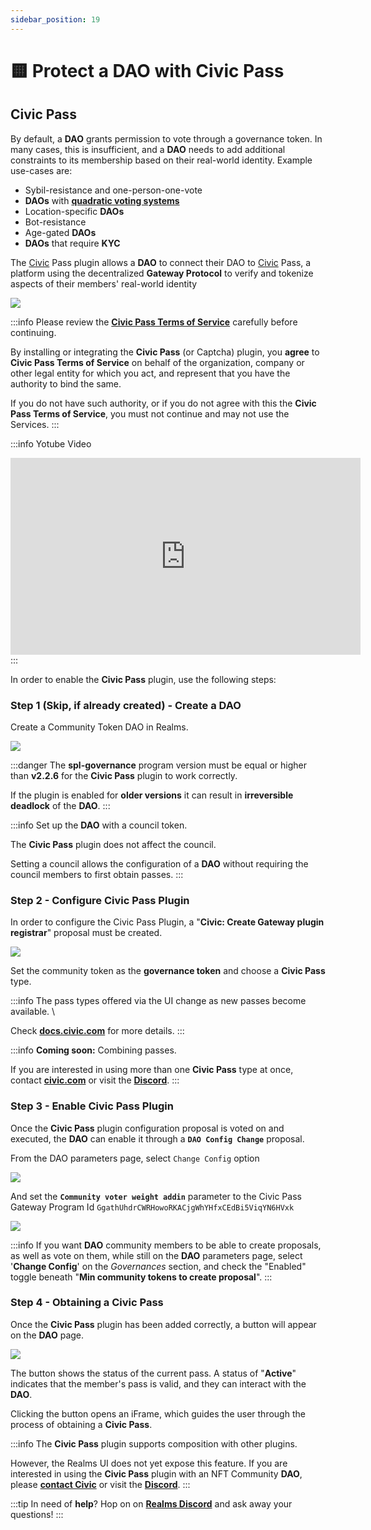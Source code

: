 ```yaml
---
sidebar_position: 19
---
```


# 🟨 Protect a DAO with Civic Pass

## Civic Pass

By default, a **DAO** grants permission to vote through a governance token. In many cases, this is insufficient, and a **DAO** needs to add additional constraints to its membership based on their real-world identity. Example use-cases are:

* Sybil-resistance and one-person-one-vote
* **DAOs** with [**quadratic voting systems**](https://en.wikipedia.org/wiki/Quadratic\_voting)
* Location-specific **DAOs**
* Bot-resistance
* Age-gated **DAOs**
* **DAOs** that require **KYC**

The [Civic](https://www.civic.com/) Pass plugin allows a **DAO** to connect their DAO to [Civic](https://www.civic.com/) Pass, a platform using the decentralized **Gateway Protocol** to verify and tokenize aspects of their members' real-world identity

![](https://296656056-files.gitbook.io/~/files/v0/b/gitbook-x-prod.appspot.com/o/spaces%2FDpqMXquEKUvr1Me1kPpW%2Fuploads%2FsqMz4uFANTu9T77t4X2p%2FHow-CP-Works.png?alt=media&#x26;token=df3113b7-de39-407e-a5c0-0c15d3501c79)

:::info
Please review the [**Civic Pass Terms of Service**](https://www.civic.com/legal/terms-of-service-civic-pass-v1/) carefully before continuing.

By installing or integrating the **Civic Pass** (or Captcha) plugin, you **agree** to **Civic Pass Terms of Service** on behalf of the organization, company or other legal entity for which you act, and represent that you have the authority to bind the same.

If you do not have such authority, or if you do not agree with this the **Civic Pass Terms of Service**, you must not continue and may not use the Services.
:::

:::info Yotube Video
<iframe width="560" height="315" src="https://www.youtube.com/embed/mE2yV77rxVw?si=M86LjHZcc8_fXrgf" title="YouTube video player" frameborder="0" allow="accelerometer; autoplay; clipboard-write; encrypted-media; gyroscope; picture-in-picture; web-share" allowfullscreen></iframe>
:::

In order to enable the **Civic Pass** plugin, use the following steps:

### Step 1 (Skip, if already created) - Create a DAO

Create a Community Token DAO in Realms.

![](https://1350030557-files.gitbook.io/~/files/v0/b/gitbook-x-prod.appspot.com/o/spaces%2FuD41l732PFwZVguNUpT3%2Fuploads%2FsIDfuueJAmhmLANylC1J%2Fcreate-dao-72b9434779105a40e69ce1363ee9c8e0.png?alt=media&token=5db40827-1cf4-451d-aabf-81f1e494b052)

:::danger
The **spl-governance** program version must be equal or higher than **v2.2.6** for the **Civic Pass** plugin to work correctly.

If the plugin is enabled for **older versions** it can result in **irreversible deadlock** of the **DAO**.
:::

:::info
Set up the **DAO** with a council token.

The **Civic Pass** plugin does not affect the council.

Setting a council allows the configuration of a **DAO** without requiring the council members to first obtain passes.
:::

### Step 2 - Configure Civic Pass Plugin

In order to configure the Civic Pass Plugin, a "**Civic: Create Gateway plugin registrar**" proposal must be created.

![](https://1350030557-files.gitbook.io/~/files/v0/b/gitbook-x-prod.appspot.com/o/spaces%2FuD41l732PFwZVguNUpT3%2Fuploads%2FFgAFABpIJxT2VtLz5U6K%2Fcreate-gateway-plugin-registrar-5b6b7821d922e4c2b2cd7ae09bba1b53.png?alt=media&token=ea2d8a7e-2fe5-4809-9748-ce66e1d47056)

Set the community token as the **governance token** and choose a **Civic Pass** type​.

:::info
The pass types offered via the UI change as new passes become available. \

Check [**docs.civic.com**](https://docs.civic.com) for more details.
:::

:::info
**Coming soon:** Combining passes.

If you are interested in using more than one **Civic Pass** type at once, contact [**civic.com**](https://www.civic.com/contact-us/) or visit the [**Discord**](https://discord.gg/8H5Kdtr5Wn).
:::

### Step 3 - Enable Civic Pass Plugin

Once the **Civic Pass** plugin configuration proposal is voted on and executed, the **DAO** can enable it through a **`DAO Config Change`** proposal.

From the DAO parameters page, select `Change Config` option

![](https://1350030557-files.gitbook.io/~/files/v0/b/gitbook-x-prod.appspot.com/o/spaces%2FuD41l732PFwZVguNUpT3%2Fuploads%2FLZO1ki1M03fM6z1cnX0o%2FDAO-config-change-41d6e74324b45efd549953072ea19823.png?alt=media&token=baf77f9e-d167-41e0-9503-7aa70883c78e)

And set the **`Community voter weight addin`** parameter to the Civic Pass Gateway Program Id `GgathUhdrCWRHowoRKACjgWhYHfxCEdBi5ViqYN6HVxk`

![](https://1350030557-files.gitbook.io/~/files/v0/b/gitbook-x-prod.appspot.com/o/spaces%2FuD41l732PFwZVguNUpT3%2Fuploads%2FOz5IdXdHxk0O70HFWN9E%2Fenable-gateway-plugin-0dd7b90e73945298b3fa0cd162621d47.png?alt=media&token=1035ada6-0249-43c7-a86e-60f80ab148f7)

:::info
If you want **DAO** community members to be able to create proposals, as well as vote on them, while still on the **DAO** parameters page, select '**Change Config**' on the _Governances_ section, and check the "Enabled" toggle beneath "**Min community tokens to create proposal**".
:::

### Step 4 - Obtaining a Civic Pass

Once the **Civic Pass** plugin has been added correctly, a button will appear on the **DAO** page.

![](https://1350030557-files.gitbook.io/~/files/v0/b/gitbook-x-prod.appspot.com/o/spaces%2FuD41l732PFwZVguNUpT3%2Fuploads%2FufB0xZna5z8Vp3cuRqq3%2Fidentity-button-148fd48a4438b93f9e6b7cc0fbbde879.png?alt=media&token=48392a55-08a1-4361-8796-be641522ed09)

The button shows the status of the current pass. A status of "**Active**" indicates that the member's pass is valid, and they can interact with the **DAO**.

Clicking the button opens an iFrame, which guides the user through the process of obtaining a **Civic Pass**.

:::info
The **Civic Pass** plugin supports composition with other plugins.

However, the Realms UI does not yet expose this feature. If you are interested in using the **Civic Pass** plugin with an NFT Community **DAO**, please [**contact Civic**](https://www.civic.com/contact-us/) or visit the [**Discord**](https://discord.gg/8H5Kdtr5Wn).&#x20;
:::

:::tip
In need of **help**? Hop on on [**Realms Discord**](https://discord.com/invite/VsPbrK2hJk) and ask away your questions!
:::